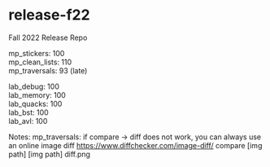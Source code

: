 # release-f22
Fall 2022 Release Repo

mp_stickers: 100 <br />
mp_clean_lists: 110 <br />
mp_traversals: 93 (late) <br />

lab_debug: 100 <br />
lab_memory: 100 <br />
lab_quacks: 100 <br />
lab_bst: 100 <br />
lab_avl: 100 <br />

Notes:
mp_traversals:
if compare -> diff does not work, you can always use an online image diff
https://www.diffchecker.com/image-diff/
compare [img path] [img path] diff.png
